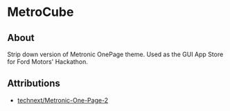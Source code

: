 # MetroCube

## About

Strip down version of Metronic OnePage theme.
Used as the GUI App Store for Ford Motors' Hackathon.

## Attributions

- [technext/Metronic-One-Page-2](https://github.com/technext/Metronic-One-Page-2)
